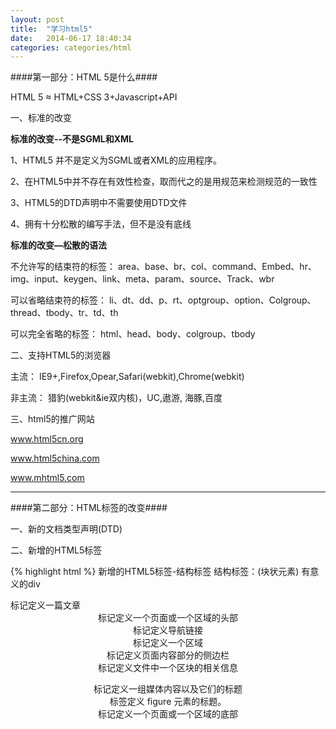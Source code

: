 ```yaml
---
layout: post
title:  "学习html5"
date:   2014-06-17 18:40:34
categories: categories/html
---
```




####第一部分：HTML 5是什么####

HTML 5 ≈ HTML+CSS 3+Javascript+API

一、标准的改变

**标准的改变--不是SGML和XML**

1、HTML5 并不是定义为SGML或者XML的应用程序。

2、在HTML5中并不存在有效性检查，取而代之的是用规范来检测规范的一致性

3、HTML5的DTD声明中不需要使用DTD文件

4、拥有十分松散的编写手法，但不是没有底线

**标准的改变—松散的语法**

不允许写的结束符的标签：
area、base、br、col、command、Embed、hr、img、input、keygen、link、meta、param、source、Track、wbr

可以省略结束符的标签：
li、dt、dd、p、rt、optgroup、option、Colgroup、thread、tbody、tr、td、th

可以完全省略的标签：
html、head、body、colgroup、tbody

二、支持HTML5的浏览器

主流：
IE9+,Firefox,Opear,Safari(webkit),Chrome(webkit)

非主流：
猎豹(webkit&ie双内核)，UC,遨游, 海豚,百度

三、html5的推广网站

www.html5cn.org

www.html5china.com

www.mhtml5.com

<hr>



####第二部分：HTML标签的改变####

一、新的文档类型声明(DTD)

<!doctype html>

二、新增的HTML5标签

{% highlight html %}
新增的HTML5标签-结构标签
结构标签：(块状元素) 有意义的div
  <article>  标记定义一篇文章
  <header>   标记定义一个页面或一个区域的头部
  <nav>     标记定义导航链接
  <section>  标记定义一个区域
  <aside>   标记定义页面内容部分的侧边栏
  <hgroup>   标记定义文件中一个区块的相关信息
  <figure>  标记定义一组媒体内容以及它们的标题
  <figcaption>   标签定义 figure 元素的标题。
  <footer>  标记定义一个页面或一个区域的底部
  <dialog>   标记定义一个对话框(会话框)类似微信
{% endhighlight %}
**新的结构标签带来的是网页布局的改变及提升对搜索引擎的友好**


{% highlight html %}
新增的HTML5标签-多媒体标签
多媒体交互标签
  <video> 标记定义一个视频
  <audio> 标记定义音频内容
  <source> 标记定义媒体资源

  <canvas> 标记定义图片

  <embed> 标记定义外部的可交互的内容或插件 比如flash
{% endhighlight %}
**HTML5的多媒体标签的出现意味着富媒体的发展以及支持不使用插件的情况下即可操作媒体文件，极大地提升了用户体验**

{% highlight html %}
新增的HTML5标签-Web应用标签
Web应用标签
<menu>命令列表
<menuitem>menu命令列表标签 FF（嵌入系统）
<command> menu标记定义一个命令按钮

<meter>状态标签(实时状态显示:气压、气温)C、O
<progress>状态标签 (任务过程:安装、加载) C、F、O

<datalist> 为input标记定义一个下拉列表,配合option F、O
<details> 标记定义一个元素的详细内容 ，配合dt、dd   C
{% endhighlight %}

{% highlight html %}
新增的HTML5标签-其他标签
注释标签
<ruby> 标记定义 注释或音标
<rp> 告诉那些不支持 Ruby元素的浏览器如何去显示
<rt> 标记定义对ruby的注释内容文本

其他标签
<keygen> 标记定义表单里一个生成的键值(加密信息传送)O、F
<mark> 标记定义有标记的文本 (黄色选中状态)
<output> 标记定义一些输出类型,计算表单结果配合oninput事件

<time> 标记定义一个日期/时间 目前所有主流浏览器都不支持
{% endhighlight %}


三、删除的HTML标签

纯表现的元素：
basefont，big，center，font, s，strike，tt，u；

对可用性产生负面影响的元素：
frame，frameset，noframes；

产生混淆的元素：
acronym ，applet，isindex，dir。

四、重新定义的HTML标签
{% highlight html %}
HTML元素  HTML5中的意义
<b> 代表内联文本，通常是粗体，没有传递表示重要的意思
<i> 代表内联文本，通常是斜体，没有传递表示重要的意思
<dd>  可以同details与figure一同使用，定义包含文本，dialog也可用
<dt>  可以同details与figure一同使用，汇总细节，dialog也可用
<hr>  表示主题结束，而不是水平线，虽然显示相同
<menu>  重新定义用户界面的菜单，配合commond或者menuitem使用
<small> 表示小字体，例如打印注释或者法律条款
<strong>  表示重要性而不是强调符号
{% endhighlight %}
五、崭新的页面布局

<hr>


####第三部分：HTML音视频介绍####

<!-- HTML5支持的格式 -->

HTML5能在完全脱离插件的情况下播放音视频

**HTML5支持的视频格式：**

**Ogg** =带有Theora视频编码+Vorbis音频编码的Ogg文件 **支持的浏览器:F、C、O**

**MEPG4**=带有H.264视频编码+AAC音频编码的MPEG4文件 **支持的浏览器: S、C**

**WebM**=带有VP8视频编码+Vorbis音频编码的WebM格式 **支持的浏览器: I、F、C、O**

{% highlight html %}
<video>的使用

<video src="文件地址" controls="controls"></video>

<video src="文件地址" controls="controls">
  您的浏览器暂不支持video标签。播放视频
</video >

<video  controls="controls"  width="300">
  <source src="/images/posts/video/video.ogg" type="video/ogg" >
  <source src="/images/posts/video/video.mp4" type="video/mp4" >
  您的浏览器暂不支持video标签。播放视频
</video >
{% endhighlight %}

<video  controls="controls"  width="300">
  <source src="/images/posts/video/video.webm" type="video/webm" >
  <source src="/images/posts/video/video.ogg" type="video/ogg" >
  您的浏览器暂不支持video标签。播放视频
</video >

**Video的常见属性**

{% highlight html %}
属性  值 描述
Autoplay  Autoplay  视频就绪自动播放
controls  controls  向用户显示播放控件
Width Pixels(像素)  设置播放器宽度
Height  Pixels(像素)  设置播放器高度
Loop  Loop  播放完是否继续播放该视频，循环播放
Preload Proload 是否等加载完再播放
Src url 视频url地址
Poster  Imgurl  加载等待的画面图片
Autobuffer  Autobuffer  设置为浏览器缓冲方式，不设置autoply才有效
{% endhighlight %}

<code><a href="/categories/html/2014/06/24/video-API.html">video的API方法</a></code>
<code><a href="/categories/html/2014/06/24/video-API.html">video的API属性</a></code>
<code><a href="/categories/html/2014/06/24/video-API.html">video的常用事件</a></code>

**HTML5支持的音频格式**

HTML5在不使用插件的情况下也可以原生的支持音频格式文件的播放，当然支持格式是有限的

HTML5支持的音频格式：

Ogg      免费 **支持的浏览器:C、F、O**

MP3      收费 **支持的浏览器: I、C、S**

Wav      收费 **支持的浏览器: F、O、S**

**audio的常见属性**


属性  值 描述

autoplay  autoplay  如果出现该属性，则音频在就绪后马上播放。

controls  controls  如果出现该属性，则向用户显示控件，比如播放按钮。

loop  loop  如果出现该属性，则每当音频结束时重新开始播放。

preload preload "如果出现该属性，则音频在页面加载时进行加载，并预备播放。

如果使用 "autoplay"，则忽略该属性。"

src url 要播放的音频的 URL。

{% highlight html %}
<audio>的使用
<audio  src="文件地址" controls="controls"></audio>

<audio src="文件地址" controls="controls">
  您的浏览器暂不支持audio标签。播放视频
</audio >

<audio controls="controls"  >
  <source src="happy.MP3" type="video/mpeg" >
  <source src="happy.ogg" type="video/ogg" >
  您的浏览器暂不支持audio标签。播放视频
</audio>
{% endhighlight %}

<audio controls="controls" src="/images/posts/video/video.mp3" ></audio>

<hr>

####第四部分：canvas标签介绍####

**Canvas的使用**

{% highlight html %}

<canvas id="canvas"  height="300" width="300">
  您的浏览器不支持canvas标签
</canvas>

{% endhighlight %}

canvas标签在页面中只显示一个设定背景色的画布，如果要产生新内容或
者进行画图操作，需要借助canvas API(HTML5的内置对context 对象)和
javascript操作实现画图或者其他图像操作

canvas的常见属性

属性  值 描述

height  pixels  设置 canvas 的高度。

width pixels  设置 canvas 的宽度。

**Canvas的API **

<code>canvas主要属性和方法</code>

方法  描述

save()  保存当前环境的状态

restore() 返回之前保存过的路径状态和属性

createEvent()

_getContext()  返回一个对象，指出访问绘图功能必要的API_

toDataURL() 返回canvas图像的URL

<code>颜色、样式和阴影属性和方法</code>

属性  描述

_fillStyle 设置或返回用于填充绘画的颜色、渐变或模式_

_strokeStyle 设置或返回用于笔触的颜色、渐变或模式_

shadowColor 设置或返回用于阴影的颜色

shadowBlur  设置或返回用于阴影的模糊级别

shadowOffsetX 设置或返回阴影距形状的水平距离

shadowOffsetY 设置或返回阴影距形状的垂直距离

<code><a href="/categories/html/2014/06/24/canvas-API.html">线条样式属性和方法</a></code>
<code><a href="/categories/html/2014/06/24/canvas-API.html">矩形方法</a></code>
<code><a href="/categories/html/2014/06/24/canvas-API.html">路径方法</a></code>
<code><a href="/categories/html/2014/06/24/canvas-API.html">转换方法</a></code>
<code><a href="/categories/html/2014/06/24/canvas-API.html">文本属性和方法</a></code>
<code><a href="/categories/html/2014/06/24/canvas-API.html">图像绘制方法</a></code>
<code><a href="/categories/html/2014/06/24/canvas-API.html">像素操作方法和属性</a></code>
<code><a href="/categories/html/2014/06/24/canvas-API.html">图像合成属性</a></code>
<code><a href="/categories/html/2014/06/24/canvas-API.html">其他方法</a></code>

**Canvas实践**

<canvas width="800" height="300" style="background: #ddd;" id="canvas">
  您的浏览器当前版本不支持canvas标签
</canvas>

<script type="text/javascript">
  // 获取画布DOM
  var canvas = document.getElementById('canvas');
  // 设置绘图环境
  var cxt = canvas.getContext('2d');
  // 画一条线段
    // 设定画笔的宽度
    cxt.lineWidth = 5;
    // 设置画笔的颜色
    cxt.strokeStyle = '#00ff00'
    // 设置笔触的位置
    cxt.moveTo(20,20);
    // 设置移动的方式
    cxt.lineTo(100,20);
    // 画线
    cxt.stroke();
    // 封闭路径
    cxt.closePath();

  // 画一个空心圆形 凡是路径图形必须先开始路径，画完之后必须结束路径
    // 开始新路径
    cxt.beginPath();
    // 重新设置画笔
    cxt.lineWidth = 10;
    cxt.strokeStyle = 'blue'
    cxt.arc(40,150,30,0,360,false);
    cxt.stroke();
    cxt.closePath();
    // 画一个实心圆形
    cxt.beginPath();
    cxt.arc(120,150,40,0,360,false);
    cxt.fillStyle = 'red';
    cxt.lineWidth = 2;
    cxt.stroke();
    cxt.fill();
    cxt.closePath();

  // 画一个矩形
    cxt.beginPath();
    cxt.rect(20,220,60,60);
    cxt.stroke();
    cxt.fill();
    cxt.closePath();
    // 其他方法——建议方法
    cxt.strokeRect(90,220,70,60);// 空心
    cxt.fillRect(170,220,30,60);// 实心

  // 设置文字
    cxt.font='30px 黑体';
    cxt.fillText('Hello HTML5', 250, 30);
    cxt.lineWidth = '1';
    cxt.strokeText('Hello HTML5', 250, 70);

  // 画图 把一幅图画到画布中 注意webkit内核的浏览器chrome和猎豹不支持
    var img = new Image();
    img.src='/images/posts/12.jpg';
    cxt.drawImage(img, 250, 120, 228, 140);

  // 画一个三角形
    cxt.beginPath();
    cxt.moveTo(500, 30);
    cxt.lineTo(568, 30);
    cxt.lineTo(500, 100);
    cxt.closePath();//填充或者画路径需线闭合路径再画
    cxt.stroke();
    //实心三角形
    cxt.beginPath();
    cxt.moveTo(600, 20);
    cxt.lineTo(500, 120);
    cxt.lineTo(700, 120);
    cxt.closePath();
    cxt.fill();

  //旋转图片
    // 设置旋转环境
    cxt.save();
      // 在异次元空间重置0,0点的位置
      cxt.translate(20,20);
    // 图片/形状旋转
      // 设置旋转角度 参数是弧度 角度0-360 弧度=角度*Math.PI/180
      cxt.rotate(-30*Math.PI/180);
      // 旋转一个线段
      cxt.beginPath();
      cxt.lineWidth=5;
      cxt.moveTo(0,0);
      cxt.lineTo(20,90);
      cxt.stroke();
      cxt.closePath();
    // 将旋转之后的元素放回原画布
    cxt.restore()
    // 过程不可颠掉 先设置0,0点，再旋转角度，然后画图

      // 旋转图片
      cxt.save();
        cxt.translate(250,120);
        cxt.rotate(-20*Math.PI/180);
        var img = new Image();
        img.src='/images/posts/12.jpg';
        cxt.drawImage(img, 0, 0, 228, 140);

      cxt.restore();

</script>

**<a href="/categories/html/2014/06/24/canvas-demo.html">canvas实例</a>**

####第四部分：智能表单的应用####


HTML5中为了方便排版，可以使from中的表单标签脱离from的嵌套。

方法:from指定ID，所有表单标签均添加from=id属性。

{% highlight html %}
  <form action="" method="post" id="register" ></form>

  <input  type="text" name="user" form="register" />
  <select name="year" form="register" >
    <option value="1999"></option>
  </select>
  <textarea name="ext" form="register" ></textarea>
  <button type="submit" form="register" >提交</button>
{% endhighlight %}


智能表单的使用和规范

**Input表单的type新属性值**

<code>Type="email"</code>  限制用户输入必须为Email类型

<code>Type="url"</code>  限制用户输入必须为URL类型

<code>Type="date"</code> 限制用户输入必须为日期类型

<code>Type="time"</code> 限制用户输入必须为时间类型O

<code>Type="month"</code>  限制用户输入必须为月类型O

<code>Type="week"</code> 限制用户输入必须为周类型O

<code>Type="number"</code> 限制用户输入必须为数字类型

<code>Type="range"</code>  产生一个滑动条的表单

<code>Type="search"</code> 产生一个搜索意义的表单 配合results="n"属性 C

<code>Type="color"</code>  生成一个颜色选择表单


<form action="" method="post" id="register"></form>

<label for="">邮箱：<input type="email" form="register" required="required"></label>
<label for="">date：<input type="date" form="register"></label>
<label for="">time：<input type="time" form="register"></label>
<label for="">month：<input type="month" form="register"></label>
<label for="">week：<input type="week" form="register"></label>
<label for="">数字：<input type="number" form="register"></label>
<label for="">range：<input type="range" form="register" max="5"></label>
<label for="">search:<input type="search" form="register" results="n"></label>
<label for="">color:<input type="color" form="register"></label>
<button type="submit">注册</button>

**新增的表单属性**

属性  值 说明

<code>Required</code>  required  表单拥有该属性表示其内容不能为空，必填

<code>placeholder</code> 提示文本  表单的提示信息，存在默认值将不显示

<code>Autofocus</code> autofocus 自动聚焦属性，页面加载完成自动聚焦到指定表单

<code>Pattern</code> 正则表达式 输入的内容必须匹配到指定正则

**Autocomplete列表**

Datalist标签配合option标签实现的自动填充表单功能：

{% highlight html %}
<input type="search" name="move" list="search" >
<datalist id="search" >
  <option>黑老师的由来</option>
  <option>男人缘</option>
  <option>佳佳婕婕不得不说的故事</option>
</datalist>
{% endhighlight %}

<input type="search" name="move" list="search" >
<datalist id="search" >
  <option>黑老师的由来</option>
  <option>男人缘</option>
  <option>佳佳婕婕不得不说的故事</option>
</datalist>

**output的使用**

{% highlight html %}
<form action="" method="post" oninput="result.value=parseInt(no1.value)*parseInt(no2.value)">
  <input type="number" name="no1">
  <input type="number" name="no2">
  <output name="result"></output>
</form>
{% endhighlight %}

<form action="" method="post" oninput="result.value=parseInt(no1.value)*parseInt(no2.value)">
  <input type="number" name="no1">
  <input type="number" name="no2">
  <output name="result"></output>
</form>

